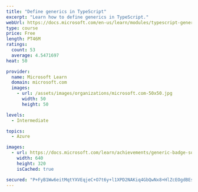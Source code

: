 ```yaml
---
title: "Define generics in TypeScript"
excerpt: "Learn how to define generics in TypeScript."
webUrl: https://docs.microsoft.com/en-us/learn/modules/typescript-generics/
type: course
price: Free
length: PT46M
ratings:
  count: 53
  average: 4.5471697
heat: 50

provider:
  name: Microsoft Learn
  domain: microsoft.com
  images:
    - url: /assets/images/organizations/microsoft.com-50x50.jpg
      width: 50
      height: 50

levels:
  - Intermediate

topics:
  - Azure

images:
  - url: https://docs.microsoft.com/learn/achievements/generic-badge-social.png
    width: 640
    height: 320
    isCached: true

secured: "P+FyB1Ww6eitMqtYXVEqjeC+O7t6y+l1XPD2NAKiq4GbQwNx8+HlZcEOgdBEs3dUpZkcC+DuWQauXqlTFpPj/nnoPOKZQj9FL3yyHJ4gJj+SvQxjHkgxhBeeZ1y/KUgvecGEprJsjkJZut8lCJUQQsTjtD92xM9usuHWsbEdjRkiZI/ZDoGB0jRQBom0NoLERltjqGksfnHVMPuHzzaskk+eAeWsRXPt4OEJXj41XTIE7nd+5eKWoSbcTZutcM8Ml5WPOzFDLeCJyFIpG/Md8D4UXgvE6zbY4Erd9tZGWTH2eda7RuDSMw5VsqY6bQoAOVvmL9JZU+c3xvxVNwbc40YJ6YykIsDnaXu3G+JONRiydneBWv/zj3m0l1l7iycC4ACFPLo/Eu708aVxn0Spv4IlVCQ02zymDD/770FgxwM=;t4TwUSy0CUQ3n7HBGbQJnA=="
---
```



